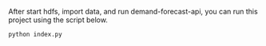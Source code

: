 After start hdfs, import data, and run demand-forecast-api, you can run this project using the script below.

```sh
python index.py
```